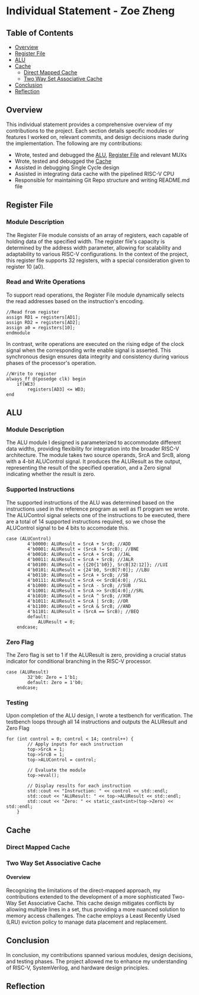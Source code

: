 # Individual Statement - Zoe Zheng
## Table of Contents
- [Overview](#overview)
- [Register File](#register-file)
- [ALU](#alu)
- [Cache](#cache)
  - [Direct Mapped Cache](#direct-mapped-cache)
  - [Two Way Set Associative Cache](#two-way-set-associative-cache)
- [Conclusion](#conclusion)
- [Reflection](#reflection)
  
## Overview
This individual statement provides a comprehensive overview of my contributions to the project. Each section details specific modules or features I worked on, relevant commits, and design decisions made during the implementation.
The following are my contributions:
* Wrote, tested and debugged the [ALU](path/to/ALU/file), [Register File](path/to/Regfile/file) and relevant MUXs
* Wrote, tested and debugged the [Cache](path/to/Cache/file)
* Assisted in debugging Single Cycle design
* Assisted in integrating data cache with the pipelined RISC-V CPU
* Responsible for maintaining Git Repo structure and writing README.md file

## Register File
### Module Description
The Register File module consists of an array of registers, each capable of holding data of the specified width. The register file's capacity is determined by the address width parameter, allowing for scalability and adaptability to various RISC-V configurations. In the context of the project, this register file supports 32 registers, with a special consideration given to register 10 (a0).

### Read and Write Operations
To support read operations, the Register File module dynamically selects the read addresses based on the instruction's encoding. 

```System Verilog
//Read from register
assign RD1 = registers[AD1];
assign RD2 = registers[AD2];
assign a0 = registers[10];
endmodule
```
In contrast, write operations are executed on the rising edge of the clock signal when the corresponding write enable signal is asserted. This synchronous design ensures data integrity and consistency during various phases of the processor's operation.
```System Verilog
//Write to register
always_ff @(posedge clk) begin
    if(WE3)
        registers[AD3] <= WD3;
end
```

## ALU
### Module Description
The ALU module I designed is parameterized to accommodate different data widths, providing flexibility for integration into the broader RISC-V architecture. The module takes two source operands, SrcA and SrcB, along with a 4-bit ALUControl signal. It produces the ALUResult as the output, representing the result of the specified operation, and a Zero signal indicating whether the result is zero.
### Supported Instructions
The supported instructions of the ALU was determined based on the instructions used in the reference program as well as f1 program we wrote. The ALUControl signal selects one of the instructions to be executed, there are a total of  14 supported instructions required, so we chose the ALUControl signal to be 4 bits to accomodate this.
```System Verilog
case (ALUControl)
        4'b0000: ALUResult = SrcA + SrcB; //ADD 
        4'b0001: ALUResult = (SrcA != SrcB); //BNE
        4'b0010: ALUResult = SrcA + SrcB; //JAL
        4'b0011: ALUResult = SrcA + SrcB; //JALR
        4'b0100: ALUResult = {{20{1'b0}}, SrcB[32:12]}; //LUI
        4'b0101: ALUResult = {24'b0, SrcB[7:0]}; //LBU
        4'b0110: ALUResult = SrcA + SrcB; //SB
        4'b0111: ALUResult = SrcA << SrcB[4:0]; //SLL
        4'b1000: ALUResult = SrcA - SrcB; //SUB
        4'b1001: ALUResult = SrcA >> SrcB[4:0];//SRL
        4'b1010: ALUResult = SrcA ^ SrcB; //XOR
        4'b1011: ALUResult = SrcA | SrcB; //OR
        4'b1100: ALUResult = SrcA & SrcB; //AND
        4'b1101: ALUResult = (SrcA == SrcB); //BEQ
        default:
            ALUResult = 0;
    endcase;
```
### Zero Flag
The Zero flag is set to 1 if the ALUResult is zero, providing a crucial status indicator for conditional branching in the RISC-V processor.
```System Verilog
case (ALUResult)
        32'b0: Zero = 1'b1;
        default: Zero = 1'b0;
    endcase;
```
### Testing
Upon completion of the ALU design, I wrote a testbench for verification. The testbench loops through all 14 instructions and outputs the ALUResult and Zero Flag
```System Verilog
for (int control = 0; control < 14; control++) {
        // Apply inputs for each instruction
        top->SrcA = 1;
        top->SrcB = 1;
        top->ALUControl = control;

        // Evaluate the module
        top->eval();

        // Display results for each instruction
        std::cout << "Instruction: " << control << std::endl;
        std::cout << "ALUResult: " << top->ALUResult << std::endl;
        std::cout << "Zero: " << static_cast<int>(top->Zero) << std::endl;
    }
```

## Cache

### Direct Mapped Cache

### Two Way Set Associative Cache
#### Overview
Recognizing the limitations of the direct-mapped approach, my contributions extended to the development of a more sophisticated Two-Way Set Associative Cache. This cache design mitigates conflicts by allowing multiple lines in a set, thus providing a more nuanced solution to memory access challenges. The cache employs a Least Recently Used (LRU) eviction policy to manage data placement and replacement.

## Conclusion
In conclusion, my contributions spanned various modules, design decisions, and testing phases. The project allowed me to enhance my understanding of RISC-V, SystemVerilog, and hardware design principles.

## Reflection
